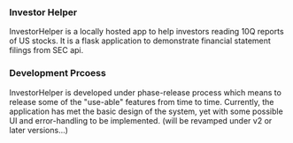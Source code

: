 ### Investor Helper
InvestorHelper is a locally hosted app to help investors reading 10Q reports of US stocks. It is a flask application to demonstrate financial statement filings from SEC api.

### Development Prcoess
InvestorHelper is developed under phase-release process which means to release some of the "use-able" features from time to time. Currently, the application has met the basic design of the system, yet with some possible UI and error-handling to be implemented. (will be revamped under v2 or later versions...)